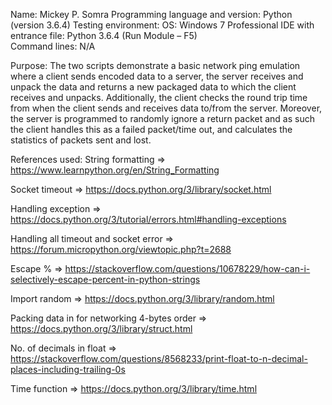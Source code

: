 Name:  Mickey P. Somra
Programming language and version: Python (version 3.6.4)
Testing environment:
	OS: Windows 7 Professional
	IDE with entrance file:  Python 3.6.4 (Run Module – F5)		
	Command lines: N/A

Purpose: The two scripts demonstrate a basic network ping emulation where a client sends encoded data to a server, the server receives and unpack the data and returns a new packaged data to which the client receives and unpacks. Additionally, the client checks the round trip time from when the client sends and receives data to/from the server.  Moreover, the server is programmed to randomly ignore a return packet and as such the client handles this as a failed packet/time out, and calculates the statistics of packets sent and lost. 

References used:
String formatting => https://www.learnpython.org/en/String_Formatting

Socket timeout => https://docs.python.org/3/library/socket.html

Handling exception => https://docs.python.org/3/tutorial/errors.html#handling-exceptions

Handling all timeout and socket error => https://forum.micropython.org/viewtopic.php?t=2688

Escape % => https://stackoverflow.com/questions/10678229/how-can-i-selectively-escape-percent-in-python-strings

Import random => https://docs.python.org/3/library/random.html

Packing data in for networking 4-bytes order => https://docs.python.org/3/library/struct.html

No. of decimals in float => https://stackoverflow.com/questions/8568233/print-float-to-n-decimal-places-including-trailing-0s

Time function => https://docs.python.org/3/library/time.html
